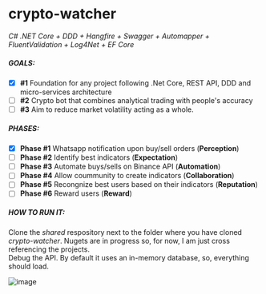 # crypto-watcher
_C# .NET Core + DDD + Hangfire + Swagger + Automapper + FluentValidation + Log4Net + EF Core_

##### GOALS:
- [x] **#1** Foundation for any project following .Net Core, REST API, DDD and micro-services architecture  
- [ ] **#2** Crypto bot that combines analytical trading with people's accuracy 
- [ ] **#3** Aim to reduce market volatility acting as a whole.

##### PHASES:
- [x]  **Phase #1** Whatsapp notification upon buy/sell orders (**Perception**)  
- [ ]  **Phase #2** Identify best indicators (**Expectation**)  
- [ ]  **Phase #3** Automate buys/sells on Binance API (**Automation**)  
- [ ]  **Phase #4** Allow coummunity to create indicators (**Collaboration**)  
- [ ]  **Phase #5** Recongnize best users based on their indicators (**Reputation**)  
- [ ]  **Phase #6** Reward users (**Reward**)

##### HOW TO RUN IT:
Clone the _shared_ respository next to the folder where you have cloned _crypto-watcher_. Nugets are in progress so, for now, I am just cross referencing the projects.<BR>
Debug the API. By default it uses an in-memory database, so, everything should load.


![image](https://user-images.githubusercontent.com/1844530/49256679-328eca80-f406-11e8-9e74-26ee9c9b55a6.png)




